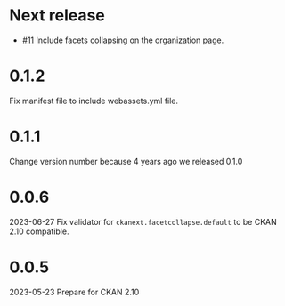 # Next release
 - [#11](https://github.com/okfn/ckanext-facetcollapse/pull/11) Include facets collapsing on the organization page.

# 0.1.2
Fix manifest file to include webassets.yml file.

# 0.1.1
Change version number because 4 years ago we released 0.1.0

# 0.0.6
2023-06-27
Fix validator for `ckanext.facetcollapse.default` to be CKAN 2.10 compatible.

# 0.0.5
2023-05-23
Prepare for CKAN 2.10
